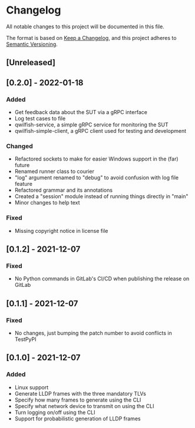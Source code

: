 # Changelog
All notable changes to this project will be documented in this file.

The format is based on [Keep a Changelog](https://keepachangelog.com/en/1.0.0/),
and this project adheres to [Semantic Versioning](https://semver.org/spec/v2.0.0.html).

## [Unreleased]

## [0.2.0] - 2022-01-18
### Added
- Get feedback data about the SUT via a gRPC interface
- Log test cases to file
- qwilfish-service, a simple gRPC service for monitoring the SUT
- qwilfish-simple-client, a gRPC client used for testing and development

### Changed
- Refactored sockets to make for easier Windows support in the (far) future
- Renamed runner class to courier
- "log" argument renamed to "debug" to avoid confusion with log file feature
- Refactored grammar and its annotations
- Created a "session" module instead of running things directly in "main"
- Minor changes to help text

### Fixed
- Missing copyright notice in license file

## [0.1.2] - 2021-12-07
### Fixed
- No Python commands in GitLab's CI/CD when publishing the release on GitLab

## [0.1.1] - 2021-12-07
### Fixed
- No changes, just bumping the patch number to avoid conflicts in TestPyPI

## [0.1.0] - 2021-12-07
### Added
- Linux support
- Generate LLDP frames with the three mandatory TLVs
- Specify how many frames to generate using the CLI
- Specify what network device to transmit on using the CLI
- Turn logging on/off using the CLI
- Support for probabilistic generation of LLDP frames
